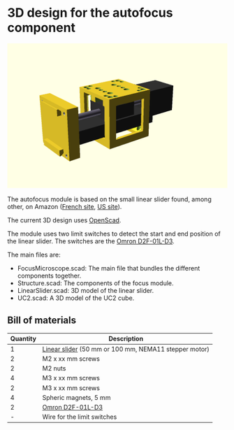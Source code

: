 
# 3D design for the autofocus component

![alt text](3DView.png)

The autofocus module is based on the small linear slider found, among other, on Amazon ([French site](https://www.amazon.fr/dp/B08Y6VZMC8?ref=ppx_yo2ov_dt_b_product_details&th=1), [US site](https://www.amazon.com/s?k=Linear+Rail+50mm+nema11&crid=AHAYTX9E18IR&sprefix=linear+rail+50mm+nema%2Caps%2C635&ref=nb_sb_noss)).

The current 3D design uses [OpenScad](https://openscad.org/).

The module uses two limit switches to detect the start and end position of the linear slider. The switches are the [Omron D2F-01L-D3](https://omronfs.omron.com/en_US/ecb/products/pdf/en-d2f.pdf).


The main files are:

* FocusMicroscope.scad: The main file that bundles the different components together.
* Structure.scad: The components of the focus module.
* LinearSlider.scad: 3D model of the linear slider.
* UC2.scad: A 3D model of the UC2 cube.

## Bill of materials

| Quantity | Description |
|----------|-------------|
| 1 | [Linear slider](https://www.amazon.com/s?k=Linear+Rail+50mm+nema11&crid=AHAYTX9E18IR&sprefix=linear+rail+50mm+nema%2Caps%2C635&ref=nb_sb_noss) (50 mm or 100 mm, NEMA11 stepper motor) |
| 2 | M2 x xx mm screws  |
| 2 | M2 nuts |
| 4 | M3 x xx mm screws |
| 2 | M3 x xx mm screws |
| 4 | Spheric magnets, 5 mm |
| 2 | [Omron D2F-01L-D3](https://omronfs.omron.com/en_US/ecb/products/pdf/en-d2f.pdf) |
| - | Wire for the limit switches |







